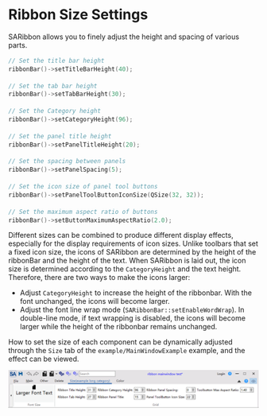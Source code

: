 # Ribbon Size Settings

SARibbon allows you to finely adjust the height and spacing of various parts.

```cpp
// Set the title bar height
ribbonBar()->setTitleBarHeight(40);

// Set the tab bar height
ribbonBar()->setTabBarHeight(30);

// Set the Category height
ribbonBar()->setCategoryHeight(96);

// Set the panel title height
ribbonBar()->setPanelTitleHeight(20);

// Set the spacing between panels
ribbonBar()->setPanelSpacing(5);

// Set the icon size of panel tool buttons
ribbonBar()->setPanelToolButtonIconSize(QSize(32, 32));

// Set the maximum aspect ratio of buttons
ribbonBar()->setButtonMaximumAspectRatio(2.0);
```

Different sizes can be combined to produce different display effects, especially for the display requirements of icon sizes. Unlike toolbars that set a fixed icon size, the icons of SARibbon are determined by the height of the ribbonBar and the height of the text. When SARibbon is laid out, the icon size is determined according to the `CategoryHeight` and the text height. Therefore, there are two ways to make the icons larger:

- Adjust `CategoryHeight` to increase the height of the ribbonbar. With the font unchanged, the icons will become larger.
- Adjust the font line wrap mode (`SARibbonBar::setEnableWordWrap`). In double-line mode, if text wrapping is disabled, the icons will become larger while the height of the ribbonbar remains unchanged.

How to set the size of each component can be dynamically adjusted through the `Size` tab of the `example/MainWindowExample` example, and the effect can be viewed.

![example-size](../../assets/pic/example-size.png)